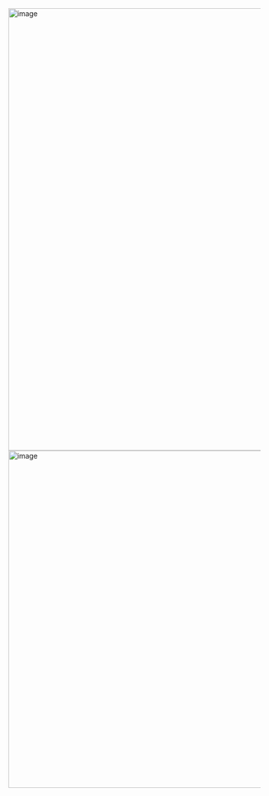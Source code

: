 <img width="1570" height="881" alt="image" src="https://github.com/user-attachments/assets/d1c1ce9e-d746-4e32-bbf1-cbf22e75ccba" />
<img width="1237" height="672" alt="image" src="https://github.com/user-attachments/assets/bfe1e674-c989-4c26-a28d-66ff353d7ad5" />
